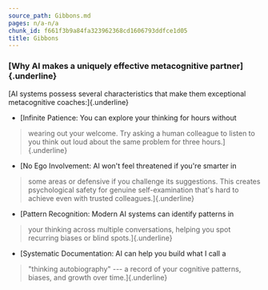 ```yaml
---
source_path: Gibbons.md
pages: n/a-n/a
chunk_id: f661f3b9a84fa323962368cd1606793ddfce1d05
title: Gibbons
---
```

### **[Why AI makes a uniquely effective metacognitive partner]{.underline}**

[AI systems possess several characteristics that make them exceptional
metacognitive coaches:]{.underline}

- [Infinite Patience: You can explore your thinking for hours without
 > wearing out your welcome. Try asking a human colleague to listen
 > to you think out loud about the same problem for three
 > hours.]{.underline}

- [No Ego Involvement: AI won\'t feel threatened if you\'re smarter in
 > some areas or defensive if you challenge its suggestions. This
 > creates psychological safety for genuine self-examination that\'s
 > hard to achieve even with trusted colleagues.]{.underline}

- [Pattern Recognition: Modern AI systems can identify patterns in
 > your thinking across multiple conversations, helping you spot
 > recurring biases or blind spots.]{.underline}

- [Systematic Documentation: AI can help you build what I call a
 > \"thinking autobiography\" --- a record of your cognitive
 > patterns, biases, and growth over time.]{.underline}
